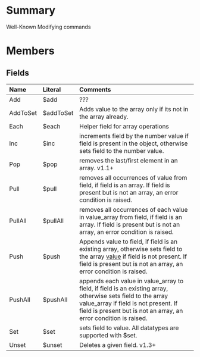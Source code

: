 # Summary #
Well-Known Modifying commands

# Members #
## Fields ##
| **Name** | **Literal** | **Comments** |
|:---------|:------------|:-------------|
| Add      | $add        | ???          |
| AddToSet | $addToSet   | Adds value to the array only if its not in the array already. |
| Each     | $each       | Helper field for array operations |
| Inc      | $inc        | increments field by the number value if field is present in the object, otherwise sets field to the number value. |
| Pop      | $pop        | removes the last/first element in an array. v1.1+ |
| Pull     | $pull       | removes all occurrences of value from field, if field is an array. If field is present but is not an array, an error condition is raised. |
| PullAll  | $pullAll    | removes all occurrences of each value in value\_array from field, if field is an array. If field is present but is not an array, an error condition is raised. |
| Push     | $push       | Appends value to field, if field is an existing array, otherwise sets field to the array [value](value.md) if field is not present. If field is present but is not an array, an error condition is raised. |
| PushAll  | $pushAll    | appends each value in value\_array to field, if field is an existing array, otherwise sets field to the array value\_array if field is not present. If field is present but is not an array, an error condition is raised. |
| Set      | $set        | sets field to value. All datatypes are supported with $set. |
| Unset    | $unset      | Deletes a given field. v1.3+ |
